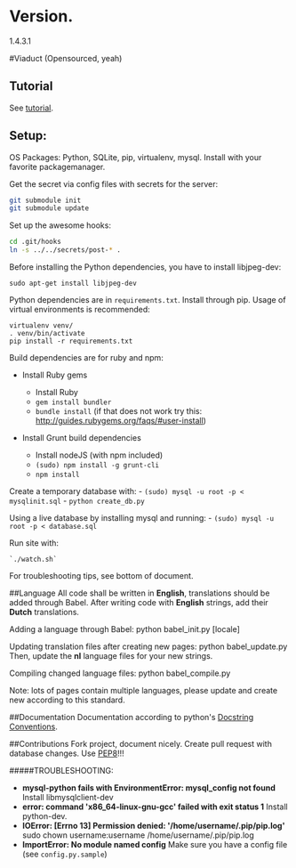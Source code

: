 # Version.
1.4.3.1

#Viaduct (Opensourced, yeah)
## Tutorial
See [tutorial](TUTORIAL.md).

## Setup:
OS Packages: Python, SQLite, pip, virtualenv, mysql.
Install with your favorite packagemanager.

Get the secret via config files with secrets for the server:
```bash
git submodule init
git submodule update
```
Set up the awesome hooks:
```bash
cd .git/hooks
ln -s ../../secrets/post-* .
```

Before installing the Python dependencies, you have to install libjpeg-dev:

    sudo apt-get install libjpeg-dev

Python dependencies are in `requirements.txt`. Install through pip. Usage of virtual environments is recommended:

	virtualenv venv/
	. venv/bin/activate
	pip install -r requirements.txt

Build dependencies are for ruby and npm:
* Install Ruby gems
    - Install Ruby
    - `gem install bundler`
    - `bundle install` (if that does not work try this:
      http://guides.rubygems.org/faqs/#user-install)

* Install Grunt build dependencies
    - Install nodeJS (with npm included)
    - `(sudo) npm install -g grunt-cli`
    - `npm install`

Create a temporary database with:
    - `(sudo) mysql -u root -p < mysqlinit.sql`
	- `python create_db.py`

Using a live database by installing mysql and running:
    - `(sudo) mysql -u root -p < database.sql`

Run site with:

    `./watch.sh`

For troubleshooting tips, see bottom of document.

##Language
All code shall be written in **English**, translations should be added through
Babel. After writing code with **English** strings, add their **Dutch**
translations.

Adding a language through Babel:
    python babel_init.py [locale]

Updating translation files after creating new pages:
    python babel_update.py
Then, update the **nl** language files for your new strings.

Compiling changed language files:
    python babel_compile.py

Note: lots of pages contain multiple languages, please update and create new
according to this standard.

##Documentation
Documentation according to python's [Docstring Conventions](http://www.python.org/dev/peps/pep-0257/).

##Contributions
Fork project, document nicely. Create pull request with database changes.
Use [PEP8](http://www.python.org/dev/peps/pep-0008/)!!!

#####TROUBLESHOOTING:
- **mysql-python fails with EnvironmentError: mysql_config not found**
Install libmysqlclient-dev
- **error: command 'x86_64-linux-gnu-gcc' failed with exit status 1**
Install python-dev.
- **IOError: [Errno 13] Permission denied: '/home/username/.pip/pip.log'**
sudo chown username:username /home/username/.pip/pip.log
- **ImportError: No module named config** Make sure you have a config file (see `config.py.sample`)
